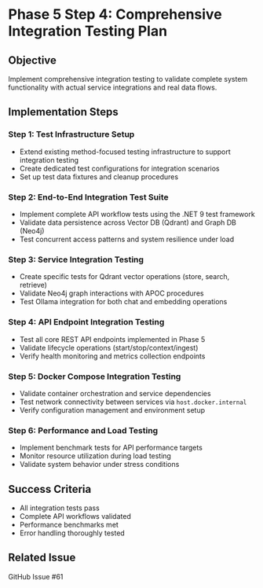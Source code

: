 # Phase 5 Step 4: Comprehensive Integration Testing Plan

## Objective
Implement comprehensive integration testing to validate complete system functionality with actual service integrations and real data flows.

## Implementation Steps

### Step 1: Test Infrastructure Setup
- Extend existing method-focused testing infrastructure to support integration testing
- Create dedicated test configurations for integration scenarios
- Set up test data fixtures and cleanup procedures

### Step 2: End-to-End Integration Test Suite
- Implement complete API workflow tests using the .NET 9 test framework
- Validate data persistence across Vector DB (Qdrant) and Graph DB (Neo4j)
- Test concurrent access patterns and system resilience under load

### Step 3: Service Integration Testing
- Create specific tests for Qdrant vector operations (store, search, retrieve)
- Validate Neo4j graph interactions with APOC procedures
- Test Ollama integration for both chat and embedding operations

### Step 4: API Endpoint Integration Testing
- Test all core REST API endpoints implemented in Phase 5
- Validate lifecycle operations (start/stop/context/ingest)
- Verify health monitoring and metrics collection endpoints

### Step 5: Docker Compose Integration Testing
- Validate container orchestration and service dependencies
- Test network connectivity between services via `host.docker.internal`
- Verify configuration management and environment setup

### Step 6: Performance and Load Testing
- Implement benchmark tests for API performance targets
- Monitor resource utilization during load testing
- Validate system behavior under stress conditions

## Success Criteria
- All integration tests pass
- Complete API workflows validated
- Performance benchmarks met
- Error handling thoroughly tested

## Related Issue
GitHub Issue #61